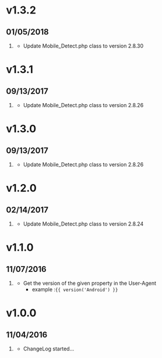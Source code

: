 # v1.3.2
##  01/05/2018

1. [](#update)
    * Update Mobile_Detect.php class to version 2.8.30
    
# v1.3.1
##  09/13/2017

1. [](#update)
    * Update Mobile_Detect.php class to version 2.8.26
    
# v1.3.0
##  09/13/2017

1. [](#new)
    * Update Mobile_Detect.php class to version 2.8.26
    
# v1.2.0
##  02/14/2017

1. [](#new)
    * Update Mobile_Detect.php class to version 2.8.24
      
# v1.1.0
##  11/07/2016

1. [](#new)
    * Get the version of the given property in the User-Agent
      - example :`{{ version('Android') }}`

# v1.0.0
## 11/04/2016

1. [](#new)
    * ChangeLog started...
